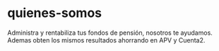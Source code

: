 quienes-somos
=============

Administra y rentabiliza tus fondos de pensión, nosotros te ayudamos. Ademas obten los mismos resultados ahorrando en APV y Cuenta2.
